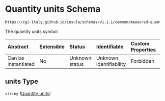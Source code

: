 # Quantity units Schema

```txt
https://cgi-italy.github.io/insula/schemas/v1.1.1/common/measured-quantity.schema.json#/properties/units
```

The quantity units symbol

| Abstract            | Extensible | Status         | Identifiable            | Custom Properties | Additional Properties | Access Restrictions | Defined In                                                                                             |
| :------------------ | :--------- | :------------- | :---------------------- | :---------------- | :-------------------- | :------------------ | :----------------------------------------------------------------------------------------------------- |
| Can be instantiated | No         | Unknown status | Unknown identifiability | Forbidden         | Allowed               | none                | [measured-quantity.schema.json\*](schemas/common/measured-quantity.schema.json) |

## units Type

`string` ([Quantity units](measured-quantity-properties-quantity-units.md))
